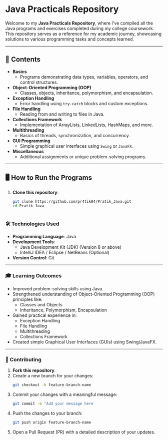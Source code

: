 # Java Practicals Repository

Welcome to my **Java Practicals Repository**, where I've compiled all the Java programs and exercises completed during my college coursework. This repository serves as a reference for my academic journey, showcasing solutions to various programming tasks and concepts learned.

---

## 📜 Contents

- **Basics**  
  - Programs demonstrating data types, variables, operators, and control structures.
- **Object-Oriented Programming (OOP)**  
  - Classes, objects, inheritance, polymorphism, and encapsulation.
- **Exception Handling**  
  - Error handling using `try-catch` blocks and custom exceptions.
- **File Handling**  
  - Reading from and writing to files in Java.
- **Collections Framework**  
  - Implementation of ArrayLists, LinkedLists, HashMaps, and more.
- **Multithreading**  
  - Basics of threads, synchronization, and concurrency.
- **GUI Programming**  
  - Simple graphical user interfaces using `Swing` or `JavaFX`.
- **Miscellaneous**  
  - Additional assignments or unique problem-solving programs.

---

## 🖥️ How to Run the Programs

1. **Clone this repository**:  
   ```bash
   git clone https://github.com/pr4tik04/Pratik_Java.git
   cd Pratik_Java
    
### 🛠️ Technologies Used
- **Programming Language**: Java  
- **Development Tools**:  
  - Java Development Kit (JDK) (Version 8 or above)  
  - IntelliJ IDEA / Eclipse / NetBeans (Optional)  
- **Version Control**: Git  

---

### 🎓 Learning Outcomes
- Improved problem-solving skills using Java.  
- Strengthened understanding of Object-Oriented Programming (OOP) principles like:  
  - Classes and Objects  
  - Inheritance, Polymorphism, Encapsulation  
- Gained practical experience in:  
  - Exception Handling  
  - File Handling  
  - Multithreading  
  - Collections Framework  
- Created simple Graphical User Interfaces (GUIs) using Swing/JavaFX.  

---

### 🤝 Contributing
1. **Fork this repository**.  
2. Create a new branch for your changes:  
   ```bash
   git checkout -b feature-branch-name
3. Commit your changes with a meaningful message:
   ```bash
   git commit -m "Add your message here
4. Push the changes to your branch:
   ```bash
   git push origin feature-branch-name
5. Open a Pull Request (PR) with a detailed description of your updates.

